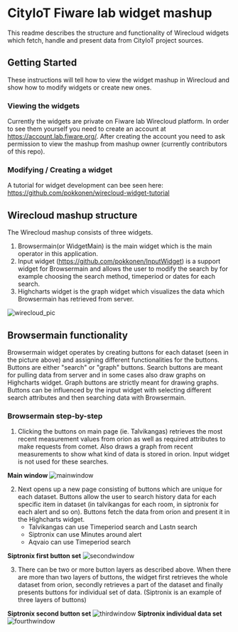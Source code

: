 # CityIoT Fiware lab widget mashup
This readme describes the structure and functionality of Wirecloud widgets which fetch, handle and present data from CityIoT project sources.

## Getting Started
These instructions will tell how to view the widget mashup in Wirecloud and show how to modify widgets or create new ones.

### Viewing the widgets
Currently the widgets are private on Fiware lab Wirecloud platform. In order to see them yourself you need to create an account at https://account.lab.fiware.org/.
After creating the account you need to ask permission to view the mashup from mashup owner (currently contributors of this repo).

### Modifying / Creating a widget
A tutorial for widget development can bee seen here: https://github.com/pokkonen/wirecloud-widget-tutorial

## Wirecloud mashup structure
The Wirecloud mashup consists of three widgets.
1. Browsermain(or WidgetMain) is the main widget which is the main operator in this application.
2. Input widget (https://github.com/pokkonen/InputWidget) is a support widget for Browsermain and allows the user to modify the search by for example choosing the search method, timeperiod or dates for each search.
3. Highcharts widget is the graph widget which visualizes the data which Browsermain has retrieved from server.

![wirecloud_pic](https://user-images.githubusercontent.com/14833656/58404833-bac8f200-806e-11e9-969b-f425a01a10d7.PNG)

## Browsermain functionality
Browsermain widget operates by creating buttons for each dataset (seen in the picture above) and assigning different functionalities for the buttons. Buttons are either "search" or "graph" buttons. Search buttons are meant for pulling data from server and in some cases also draw graphs on Highcharts widget. Graph buttons are strictly meant for drawing graphs. Buttons can be influenced by the input widget with selecting different search attributes and then searching data with Browsermain.

### Browsermain step-by-step
1. Clicking the buttons on main page (ie. Talvikangas) retrieves the most recent measurement values from orion as well as required attributes to make requests from comet. Also draws a graph from recent measurements to show what kind of data is stored in orion. Input widget is not used for these searches.

**Main window**
![mainwindow](https://user-images.githubusercontent.com/14833656/58412616-801b8580-807f-11e9-8b29-97d9583f97d6.PNG)

2. Next opens up a new page consisting of buttons which are unique for each dataset. Buttons allow the user to search history data for each specific item in dataset (in talvikangas for each room, in siptronix for each alert and so on). Buttons fetch the data from orion and present it in the Highcharts widget.
    - Talvikangas can use Timeperiod search and Lastn search
    - Siptronix can use Minutes around alert
    - Aqvaio can use Timeperiod search

**Siptronix first button set**
![secondwindow](https://user-images.githubusercontent.com/14833656/58412624-83167600-807f-11e9-974b-19040f381856.PNG)

3. There can be two or more button layers as described above. When there are more than two layers of buttons, the widget first retrieves the whole dataset from orion, secondly retrieves a part of the dataset and finally presents buttons for individual set of data. (Siptronix is an example of three layers of buttons)

**Siptronix second button set**
![thirdwindow](https://user-images.githubusercontent.com/14833656/58412626-84e03980-807f-11e9-86b7-0a38e84fee7b.PNG)
**Siptronix individual data set**
![fourthwindow](https://user-images.githubusercontent.com/14833656/58412629-86116680-807f-11e9-9064-6d18cf3ebfd8.PNG)
